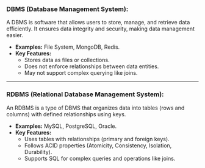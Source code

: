 ### **DBMS (Database Management System):**

A DBMS is software that allows users to store, manage, and retrieve data efficiently. It ensures data integrity and security, making data management easier.

- **Examples:** File System, MongoDB, Redis.
- **Key Features:**
    - Stores data as files or collections.
    - Does not enforce relationships between data entities.
    - May not support complex querying like joins.

---

### **RDBMS (Relational Database Management System):**

An RDBMS is a type of DBMS that organizes data into tables (rows and columns) with defined relationships using keys.

- **Examples:** MySQL, PostgreSQL, Oracle.
- **Key Features:**
    - Uses tables with relationships (primary and foreign keys).
    - Follows ACID properties (Atomicity, Consistency, Isolation, Durability).
    - Supports SQL for complex queries and operations like joins.